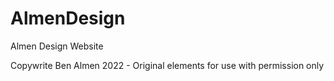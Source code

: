 # AlmenDesign
Almen Design Website

Copywrite Ben Almen 2022 - Original elements for use with permission only
